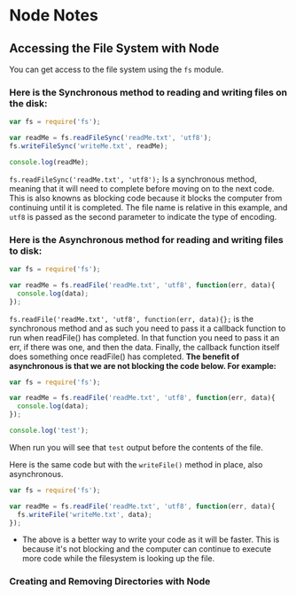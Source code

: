 # Node Notes

## Accessing the File System with Node
You can get access to the file system using the ```fs``` module.


### Here is the Synchronous method to reading and writing files on the disk:
```javascript
var fs = require('fs');

var readMe = fs.readFileSync('readMe.txt', 'utf8');
fs.writeFileSync('writeMe.txt', readMe);

console.log(readMe);
```

```fs.readFileSync('readMe.txt', 'utf8');``` Is a synchronous method, meaning that it will need to complete before moving on to the next code. This is also knowns as blocking code because it blocks the computer from continuing until it is completed. The file name is relative in this example, and ```utf8``` is passed as the second parameter to indicate the type of encoding.


### Here is the Asynchronous method for reading and writing files to disk:
```javascript
var fs = require('fs');

var readMe = fs.readFile('readMe.txt', 'utf8', function(err, data){
  console.log(data);
});
```

```fs.readFile('readMe.txt', 'utf8', function(err, data){};``` is the synchronous method and as such you need to pass it a callback function to run when readFile() has completed. In that function you need to pass it an err, if there was one, and then the data. Finally, the callback function itself does something once readFile() has completed. **The benefit of asynchronous is that we are not blocking the code below. For example:**
```javascript
var fs = require('fs');

var readMe = fs.readFile('readMe.txt', 'utf8', function(err, data){
  console.log(data);
});

console.log('test');
```
When run you will see that ```test``` output before the contents of the file.


Here is the same code but with the ```writeFile()``` method in place, also asynchronous.
```javascript
var fs = require('fs');

var readMe = fs.readFile('readMe.txt', 'utf8', function(err, data){
  fs.writeFile('writeMe.txt', data);
});
```

* The above is a better way to write your code as it will be faster. This is because it's not blocking and the computer can continue to execute more code while the filesystem is looking up the file.



### Creating and Removing Directories with Node


